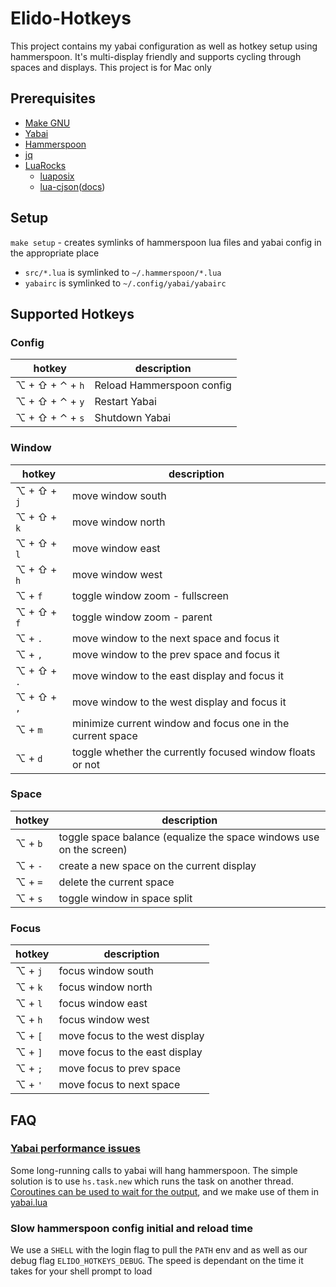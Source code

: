 # Elido-Hotkeys

This project contains my yabai configuration as well as hotkey setup using hammerspoon. It's multi-display friendly and supports cycling through spaces and displays. This project is for Mac only

## Prerequisites

- [Make GNU](https://formulae.brew.sh/formula/make)
- [Yabai](https://github.com/koekeishiya/yabai)
- [Hammerspoon](https://github.com/Hammerspoon/hammerspoon)
- [jq](https://formulae.brew.sh/formula/jq)
- [LuaRocks](https://github.com/luarocks/luarocks/wiki/Installation-instructions-for-macOS)
    - [luaposix](https://github.com/luaposix/luaposix/)
    - [lua-cjson](https://luarocks.org/modules/openresty/lua-cjson)([docs](https://kyne.com.au/~mark/software/lua-cjson-manual.html))

## Setup

`make setup` - creates symlinks of hammerspoon lua files and yabai config in the appropriate place
- `src/*.lua` is symlinked to `~/.hammerspoon/*.lua`
- `yabairc` is symlinked to `~/.config/yabai/yabairc`


## Supported Hotkeys

### Config
| hotkey          | description               |
|-----------------|---------------------------|
| ⌥ + ⇧ + ⌃ + `h` | Reload Hammerspoon config |
| ⌥ + ⇧ + ⌃ + `y` | Restart Yabai             |
| ⌥ + ⇧ + ⌃ + `s` | Shutdown Yabai            |

### Window
| hotkey      | description                                                |
|-------------|------------------------------------------------------------|
| ⌥ + ⇧ + `j` | move window south                                          |
| ⌥ + ⇧ + `k` | move window north                                          |
| ⌥ + ⇧ + `l` | move window east                                           |
| ⌥ + ⇧ + `h` | move window west                                           |
| ⌥ + `f`     | toggle window zoom - fullscreen                            |
| ⌥ + ⇧ + `f` | toggle window zoom - parent                                |
| ⌥ + `.`     | move window to the next space and focus it                 |
| ⌥ + `,`     | move window to the prev space and focus it                 |
| ⌥ + ⇧ + `.` | move window to the east display and focus it               |
| ⌥ + ⇧ + `,` | move window to the west display and focus it               |
| ⌥ + `m`     | minimize current window and focus one in the current space |
| ⌥ + `d`     | toggle whether the currently focused window floats or not  |

### Space
| hotkey          | description                                                         |
|-----------------|---------------------------------------------------------------------|
| ⌥ + `b`         | toggle space balance (equalize the space windows use on the screen) |
| ⌥ + `-`         | create a new space on the current display                           |
| ⌥ + `=`         | delete the current space                                            |
| ⌥ + `s`         | toggle window in space split                                        |

### Focus

| hotkey          | description                    |
|-----------------|--------------------------------|
| ⌥ + `j`         | focus window south             |
| ⌥ + `k`         | focus window north             |
| ⌥ + `l`         | focus window east              |
| ⌥ + `h`         | focus window west              |
| ⌥ + `[`         | move focus to the west display |
| ⌥ + `]`         | move focus to the east display |
| ⌥ + `;`         | move focus to prev space       |
| ⌥ + `'`         | move focus to next space       |

## FAQ

### [Yabai performance issues](https://github.com/koekeishiya/yabai/issues/502#issuecomment-633353477)

Some long-running calls to yabai will hang hammerspoon. The simple solution is to use `hs.task.new` which runs the task on another thread. [Coroutines can be used to wait for the output](https://github.com/koekeishiya/yabai/issues/502#issuecomment-633378939), and we make use of them in [yabai.lua](src/yabai.lua)

### Slow hammerspoon config initial and reload time

We use a `SHELL` with the login flag to pull the `PATH` env and as well as our debug flag `ELIDO_HOTKEYS_DEBUG`. The speed is dependant on the time it takes for your shell prompt to load